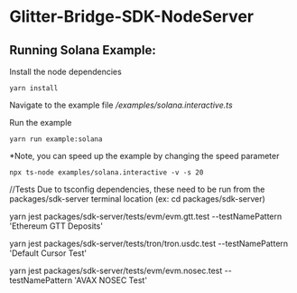 # Glitter-Bridge-SDK-NodeServer

## Running Solana Example:

Install the node dependencies

```
yarn install

```

Navigate to the example file
_/examples/solana.interactive.ts_

Run the example

```
yarn run example:solana

```

\*Note, you can speed up the example by changing the speed parameter

```
npx ts-node examples/solana.interactive -v -s 20
```

//Tests
Due to tsconfig dependencies, these need to be run from the packages/sdk-server terminal location (ex: cd packages/sdk-server)


yarn jest packages/sdk-server/tests/evm/evm.gtt.test --testNamePattern 'Ethereum GTT Deposits'

yarn jest packages/sdk-server/tests/tron/tron.usdc.test --testNamePattern 'Default Cursor Test'

yarn jest packages/sdk-server/tests/evm/evm.nosec.test --testNamePattern 'AVAX NOSEC Test'